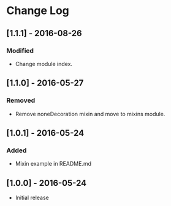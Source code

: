 # Change Log

## [1.1.1] - 2016-08-26

### Modified
- Change module index.


## [1.1.0] - 2016-05-27

### Removed
- Remove noneDecoration mixin and move to mixins module.
 
## [1.0.1] - 2016-05-24 

### Added
- Mixin example in README.md

## [1.0.0] - 2016-05-24 

* Initial release